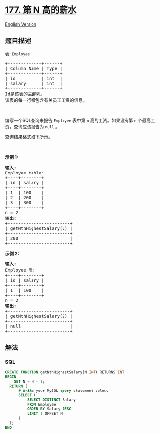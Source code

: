 # [177. 第 N 高的薪水](https://leetcode.cn/problems/nth-highest-salary)

[English Version](/solution/0100-0199/0177.Nth%20Highest%20Salary/README_EN.md)

## 题目描述

<!-- 这里写题目描述 -->

<p>表:&nbsp;<code>Employee</code></p>

<pre>
+-------------+------+
| Column Name | Type |
+-------------+------+
| id          | int  |
| salary      | int  |
+-------------+------+
Id是该表的主键列。
该表的每一行都包含有关员工工资的信息。
</pre>

<p>&nbsp;</p>

<p>编写一个SQL查询来报告 <code>Employee</code> 表中第 <code>n</code> 高的工资。如果没有第 <code>n</code> 个最高工资，查询应该报告为&nbsp;<code>null</code> 。</p>

<p>查询结果格式如下所示。</p>

<p>&nbsp;</p>

<p><strong>示例 1:</strong></p>

<pre>
<strong>输入:</strong> 
Employee table:
+----+--------+
| id | salary |
+----+--------+
| 1  | 100    |
| 2  | 200    |
| 3  | 300    |
+----+--------+
n = 2
<strong>输出:</strong> 
+------------------------+
| getNthHighestSalary(2) |
+------------------------+
| 200                    |
+------------------------+
</pre>

<p><strong>示例 2:</strong></p>

<pre>
<strong>输入:</strong> 
Employee 表:
+----+--------+
| id | salary |
+----+--------+
| 1  | 100    |
+----+--------+
n = 2
<strong>输出:</strong> 
+------------------------+
| getNthHighestSalary(2) |
+------------------------+
| null                   |
+------------------------+</pre>

## 解法

<!-- 这里可写通用的实现逻辑 -->

<!-- tabs:start -->

### **SQL**

```sql
CREATE FUNCTION getNthHighestSalary(N INT) RETURNS INT
BEGIN
    SET N = N - 1;
  RETURN (
      # Write your MySQL query statement below.
      SELECT (
          SELECT DISTINCT Salary
          FROM Employee
          ORDER BY Salary DESC
          LIMIT 1 OFFSET N
      )
  );
END
```


